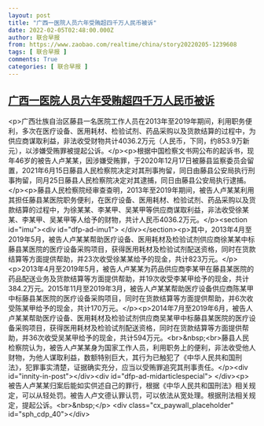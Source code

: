 ```yaml
---
layout: post
title: "广西一医院人员六年受贿超四千万人民币被诉"
date: 2022-02-05T02:48:00.000Z
author: 联合早报
from: https://www.zaobao.com/realtime/china/story20220205-1239608
tags: [ 联合早报 ]
comments: True
categories: [ 联合早报 ]
---
```

<!--1644029280000-->
[广西一医院人员六年受贿超四千万人民币被诉](https://www.zaobao.com/realtime/china/story20220205-1239608)
------

<div>
&lt;p&gt;广西壮族自治区藤县一名医院工作人员在2013年至2019年期间，利用职务便利，多次在医疗设备、医用耗材、检验试剂、药品采购以及货款结算的过程中，为供应商谋取利益，非法收受财物共计4036.2万元（人民币，下同，约853.9万新元），以涉嫌受贿罪被提起公诉。&lt;/p&gt;&lt;p&gt;根据中国检察文书网公布的起诉书，现年46岁的被告人卢某某，因涉嫌受贿罪，于2020年12月17日被藤县监察委员会留置，2021年6月15日藤县人民检察院决定对其刑事拘留，同日由藤县公安局执行刑事拘留，同月25日藤县人民检察院决定对其逮捕，同日由藤县公安局执行逮捕。&lt;/p&gt;&lt;p&gt;藤县人民检察院经审查查明，2013年至2019年期间，被告人卢某某利用其担任藤县某医院职务便利，在医疗设备、医用耗材、检验试剂、药品采购以及货款结算的过程中，为徐某某、李某甲、吴某甲等供应商谋取利益，非法收受徐某某、李某甲、吴某甲等人给予的财物，共计人民币4036.2万元。&lt;/p&gt;&lt;section id="imu"&gt;&lt;div id="dfp-ad-imu1"&gt;        &lt;/div&gt;&lt;/section&gt;&lt;p&gt;其中，2013年4月至2019年5月，被告人卢某某帮助医疗设备、医用耗材及检验试剂供应商徐某某中标藤县某医院的医疗设备采购项目，获得医用耗材及检验试剂配送资格，同时在货款结算等方面提供帮助，并23次收受徐某某给予的现金，共计823万元。&lt;/p&gt;&lt;p&gt;2013年4月至2019年5月，被告人卢某某为药品供应商李某甲在藤县某医院的药品配送业务及货款结算等方面提供帮助，并19次收受李某甲给予的现金，共计384.2万元。2015年11月至2019年3月，被告人卢某某帮助医疗设备供应商陈某甲中标藤县某医院的医疗设备采购项目，同时在货款结算等方面提供帮助，并6次收受陈某甲给予的现金，共计170万元。&lt;/p&gt;&lt;p&gt;2014年7月至2019年6月，被告人卢某某帮助医疗设备、医用耗材及检验试剂供应商吴某甲中标藤县某医院的医疗设备采购项目，获得医用耗材及检验试剂配送资格，同时在货款结算等方面提供帮助，并36次收受吴某甲给予的现金，共计594万元。&lt;br&gt;&amp;nbsp;&lt;br&gt;藤县人民检察院认为，被告人卢某某身为国家工作人员，利用职务上的便利，非法收受他人财物，为他人谋取利益，数额特别巨大，其行为已触犯了《中华人民共和国刑法》，犯罪事实清楚，证据确实充分，应当以受贿罪追究其刑事责任。&lt;/p&gt;&lt;div id="innity-in-post"&gt;&lt;/div&gt;&lt;div id="dfp-ad-midarticlespecial"&gt;        &lt;/div&gt;&lt;p&gt;被告人卢某某归案后能如实供述自己的罪行，根据《中华人民共和国刑法》相关规定，可以从轻处罚。被告人卢文德认罪认罚，可以依法从宽处理。根据刑法相关规定，提起公诉。&lt;br&gt;&amp;nbsp;&lt;/p&gt;      &lt;div class="cx_paywall_placeholder" id="sph_cdp_40"&gt;&lt;/div&gt;
</div>
